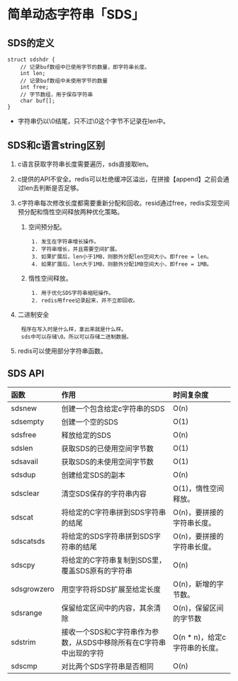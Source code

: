 # 简单动态字符串「SDS」

## SDS的定义
```
struct sdshdr {
    // 记录buf数组中已使用字节的数量，即字符串长度。
    int len;
    // 记录buf数组中未使用字节的数量
    int free;
    // 字节数组，用于保存字符串
    char buf[];
}
```

- 字符串仍以\0结尾，只不过\0这个字节不记录在len中。

## SDS和c语言string区别

1. c语言获取字符串长度需要遍历，sds直接取len。
2. c提供的API不安全。redis可以杜绝缓冲区溢出，在拼接【append】之前会通过len去判断是否足够。
3. c字符串每次修改长度都需要重新分配和回收。resid通过free，redis实现空间预分配和惰性空间释放两种优化策略。
    1. 空间预分配。
        
            1. 发生在字符串增长操作。
            2. 字符串增长，并且需要空间扩展。
            3. 如果扩展后，len小于1MB，则额外分配len空间大小。即free = len。
            4. 如果扩展后，len大于1MB，则额外分配1MB空间大小，即free = 1MB。
    2. 惰性空间释放。

            1. 用于优化SDS字符串缩短操作。
            2. redis用free记录起来，并不立即回收。
4. 二进制安全

        程序在写入时是什么样，拿出来就是什么样。
        sds中可以存储\0。所以可以存储二进制数据。
5. redis可以使用部分字符串函数。

## SDS API
函数 | 作用 | 时间复杂度
:-- | :-- | :--
sdsnew | 创建一个包含给定c字符串的SDS | O(n)
sdsempty | 创建一个空的SDS | O(1)
sdsfree | 释放给定的SDS | O(n)
sdslen | 获取SDS的已使用空间字节数 | O(1)
sdsavail | 获取SDS的未使用空间字节数 | O(1)
sdsdup | 创建给定SDS的副本 | O(n)
sdsclear | 清空SDS保存的字符串内容 | O(1)，惰性空间释放。
sdscat | 将给定的C字符串拼到SDS字符串的结尾 | O(n)，要拼接的字符串长度。
sdscatsds | 将给定的SDS字符串拼到SDS字符串的结尾 | O(n)，要拼接的字符串长度。
sdscpy | 将给定的C字符串复制到SDS里，覆盖SDS原有的字符串 | O(n)
sdsgrowzero | 用空字符将SDS扩展至给定长度 | O(n)，新增的字节数。
sdsrange | 保留给定区间中的内容，其余清除 |  O(n)，保留区间的字节数
sdstrim | 接收一个SDS和C字符串作为参数，从SDS中移除所有在C字符串中出现的字符 | O(n * n)，给定c字符串的长度。
sdscmp | 对比两个SDS字符串是否相同 | O(n)